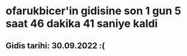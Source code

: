 # ofarukbicer'in gidisine son 1 gun 5 saat 46 dakika 41 saniye kaldi

## Gidis tarihi: 30.09.2022 :(